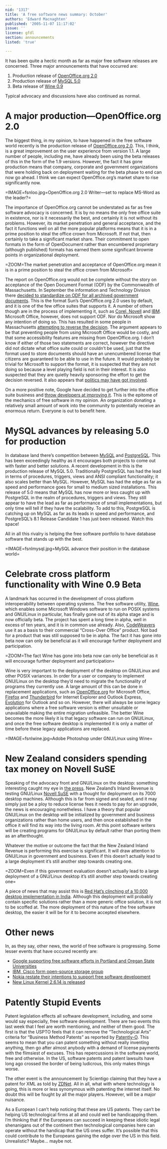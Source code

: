 ```yaml
---
nid: '1317'
title: 'A free software news summary: October'
authors: 'Edward Macnaghten'
published: '2005-11-07 11:17:02'
issue: ''
license: gfdl
section: announcements
listed: 'true'

---
```

It has been quite a hectic month as far as major free software releases are concerned. Three major announcements that have occurred are:


1. Production release of [OpenOffice.org 2.0](http://www.openoffice.org)
1. Production release of [MySQL 5.0](http://www.mysql.com)
1. Beta release of [Wine 0.9](http://www.winehq.org)

Typical advocacy and discussions have also continued as normal.


# A major production—OpenOffice.org 2.0

The biggest thing, in my opinion, to have happened in the free software world recently is the production release of [OpenOffice.org 2.0](http://www.openoffice.org). This, I think, is a great improvement on the user experience from version 1.1. A large number of people, including me, have already been using the beta releases of this in the form of the 1.9 versions. However, the fact it has gone production means that company, corporate and government organizations that were holding back on deployment waiting for the beta phase to end can now go ahead. I think we can expect OpenOffice.org’s market share to rise significantly now.


=IMAGE=fsnloo.jpg=OpenOffice.org 2.0 Writer—set to replace MS-Word as the leader?=

The importance of OpenOffice.org cannot be understated as far as free software advocacy is concerned. It is by no means the only free office suite in existence, nor is it necessarily the best, and certainly it is not without its problems. However, its market penetration and general acceptance, and the fact it functions well on all the more popular platforms means that it is in a prime position to steal the office crown from Microsoft. If not that, then certainly to take a significant market share. Their commitment to open formats in the form of OpenDocument rather than encumbered proprietary (although published) formats has earned them some significant brownie points in organizational deployment.


=ZOOM=The market penetration and acceptance of OpenOffice.org mean it is in a prime position to steal the office crown from Microsoft=

The report on OpenOffice.org would not be complete without the story on acceptance of the Open Document Format (ODF) by the Commonwealth of Massachusetts. In September the information and Technology Division there [decided to standardize on ODF for all archived government documents](http://www.mass.gov/portal/site/massgovportal/menuitem.769ad13bebd831c14db4a11030468a0c/?pageID=itdsubtopic&L=4&L0=Home&L1=Policies%2c+Standards+%26+Legal&L2=Enterprise+Architecture&L3=Enterprise+Technical+Reference+Model+-+Version+3.5&sid=Aitd). This is the format Sun’s OpenOffice.org 2.0 uses by default, and it is one of the few office suites that supports it. A number of others though are in the process of implementing it, such as [Corel, Novell](http://blogs.zdnet.com/BTL/?p=2064) and [IBM](http://www.pcworld.com/news/article/0,aid,123384,00.asp). Microsoft Office, however, does not support ODF. Nor do Microsoft show any intention of doing so. This has resulted in some people in Massachusetts [attempting to reverse the decision](http://blogs.zdnet.com/BTL/?p=2110&tag=nl.e539). The argument appears to be that preventing people from using Microsoft Office would be costly, and that some accessibility features are missing from OpenOffice.org. I don’t know if either of those two statements are correct, however the directive did not dictate what office suite could or couldn’t be used, just that the format used to store documents should have an unencumbered license that citizens are guaranteed to be able to use in the future. It would probably be trivial for Microsoft to support the format, it is suspected that they are not doing so because a level playing field is not in their interest. It is also suspected that they are quietly heavily sponsoring the effort to get the decision reversed. It also appears that [politics may have got involved](http://consortiuminfo.org/newsblog/blog.php?ID=1699).


<!--pagebreak-->


On a more positive note, Google have decided to get further into the office suite business and [throw developers at improving it](http://news.com.com/Google+throws+bodies+at+OpenOffice/2100-7344_3-5920762.html). This is the epitome of the mechanics of free software in my opinion. An organization donating a relatively small amount of work into the community to potentially receive an enormous return. Everyone is out to benefit here.


# MySQL advances by releasing 5.0 for production

In database land there’s competition between [MySQL](http://www.mysql.com) and [PostgreSQL](http://www.postgresql.org). This has been exceedingly healthy as it encourages both projects to come out with faster and better solutions. A recent development in this is the production release of MySQL 5.0.  Traditionally PostgreSQL has had the lead in terms of procedures, triggers, views and ANSI compliant functionality; it also scales better than MySQL. However, MySQL has had the edge as far as speed and performance goes for small to medium sized installations. This release of 5.0 means that MySQL has now more or less caught up with PostgreSQL in the realm of procedures, triggers and views. They still appear to have the lead as far as performance of small implementations, but only time will tell if they have the scalability. To add to this, PostgreSQL is catching up on MySQL as far as its leads in speed and performance, and PostgreSQL’s 8.1 Release Candidate 1 has just been released. Watch this space!

All in all this rivalry is helping the free software portfolio to have database software that stands up with the best.


=IMAGE=fsnlmysql.jpg=MySQL advance their position in the database world=


# Celebrate cross platform functionality with Wine 0.9 Beta

A landmark has occurred in the development of cross platform interoperability between operating systems. The free software utility, [Wine](http://www.winehq.org), which enables some Microsoft Windows software to run on POSIX systems and GNU/Linux in particular, has finally gone out of its alpha stage and is now officially beta. The project has spent a long time in alpha, well in excess of ten years, and it is in common use already. Also, [CodeWeavers](http://www.codeweavers.com/) use it as a basis to their commercial “Cross-Over Office” product. Not bad for a product that was still supposed to be in alpha. The fact it has gone into beta now can only be beneficial as it will encourage further deployment and participation.


=ZOOM=The fact Wine has gone into beta now can only be beneficial as it will encourage further deployment and participation=

Wine is very important to the deployment of the desktop on GNU/Linux and other POSIX variances. In order for a user or company to implement GNU/Linux on the desktop they’d need to migrate the functionality of programs they currently use. A large amount of this can be done in replacement applications, such as [OpenOffice.org](http://www.openoffice.org) for Microsoft Office, [Firefox](http://www.mozilla.org/products/firefox/) and [Thunderbird](http://www.mozilla.org/products/thunderbird) for Internet Explorer and Outlook Express, [Evolution](http://www.gnome.org/projects/evolution/) for Outlook and so on. However, there will always be some legacy applications where a free software version is either unsuitable or unavailable making the entire migration unfeasible. The better Wine becomes the more likely it is that legacy software can run on GNU/Linux, and once the free software desktop is implemented it is only a matter of time before these legacy applications are replaced.


=IMAGE=fsnlwine.jpg=Adobe Photoshop under GNU/Linux using Wine=


# New Zealand considers spending tax money on Novell SuSE

Speaking of the advocacy front and GNU/Linux on the desktop: something interesting caught my eye in [the press](http://www.smh.com.au/articles/2005/10/24/1130006030355.html). New Zealand’s Inland Revenue is testing GNU/Linux [Novell SuSE](http://www.novell.com/linux/suse/) with a thought for deployment on its 7000 desktop machines. Although this is far from signed and sealed, and it may simply just be a ploy to reduce license fees it needs to pay for an upgrade, the news is encouraging nonetheless. I have a theory that popular GNU/Linux on the desktop will be initialized by government and business organizations rather than home users, and then once established in the office it will find its way into the living room. At this point software writers will be creating programs for GNU/Linux by default rather than porting them as an afterthought.

Whatever the motive or outcome the fact that the New Zealand Inland Revenue is performing this exercise is significant. It will draw attention to GNU/Linux in government and business. Even if this doesn’t actually lead to a large deployment it’s still another step towards creating one.


=ZOOM=Even if this government evaluation doesn’t actually lead to a large deployment of a GNU/Linux desktop it’s still another step towards creating one=

A piece of news that may assist this is [Red Hat’s clinching of a 10,000 desktop implementation in India](http://www.smh.com.au/news/breaking/red-hat-clinches-big-indian-bank-deal/2005/10/25/1130006095059.html). Although this deployment will probably contain specific solutions rather than a more generic office solution, it is not to be scoffed at. The more deployment of this nature of the free software desktop, the easier it will be for it to become accepted elsewhere.


# Other news

In, as they say, other news, the world of free software is progressing. Some lesser events that have occured recently are:


* [Google supporting free software efforts in Portland and Oregan State Universities](http://googleblog.blogspot.com/2005/10/supporting-open-source.html)
* [IBM, Cisco form open-source storage group](http://news.com.com/IBM,+Cisco+form+open-source+storage+group/2100-1015_3-5912912.html)
* [Nokia restate their intentions to support free software development](http://opensource.nokia.com/)
* [New Linux Kernel 2.6.14 is released](http://www.osnews.com/story.php?news_id=12432)


# Patently Stupid Events

Patent legislation effects all software development, including, and some would say especially, free software development. There are two events this last week that I feel are worth mentioning, and neither of them good. The first is that the USPTO feels that it can remove the “Technological Arts” criteria for “Business Method Patents” as reported by [Patently-O](http://patentlaw.typepad.com/patent/2005/10/patent_board_el.html). This seems to mean that you can patent something without really inventing anything, then go after almost anybody with a demand of license payments with the flimsiest of excuses. This has repercussions in the software world, free and otherwise. In the US, software patents and patent lawsuits have long ago crossed the border of being ludicrous, this only makes things worse.

The other event is the announcement by Scientigo claiming that they have a patent for XML as told by [ZDNet](http://news.zdnet.com/2100-3513_22-5905949.html?tag=nl.e589). All in all, what with where technology is going, this is more or less synonymous with patenting the internet itself. No doubt this will be fought by all the major players. However, will be a major nuisance.

As a European I can’t help noticing that these are US patents. They can’t be helping US technological firms at all and could well be handicapping them. I’m thinking that if the Europeans can succeed in keeping these idiotic legal shenanigans out of the continent then technological companies here can operate without the handicap that the US ones suffer. It’s possible that this could contribute to the Europeans gaining the edge over the US in this field. Unrealistic? Maybe... maybe not.

